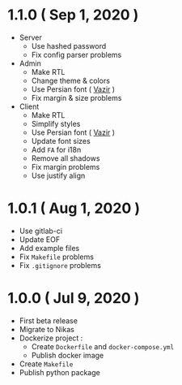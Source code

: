 # 1.1.0 ( Sep 1, 2020 )

- Server
    - Use hashed password
    - Fix config parser problems
- Admin
    - Make RTL
    - Change theme & colors
    - Use Persian font ( [Vazir](https://github.com/rastikerdar/vazir-font) )
    - Fix margin & size problems
- Client
    - Make RTL
    - Simplify styles
    - Use Persian font ( [Vazir](https://github.com/rastikerdar/vazir-font) )
    - Update font sizes
    - Add `FA` for i18n
    - Remove all shadows
    - Fix margin problems
    - Use justify align

# 1.0.1 ( Aug 1, 2020 )

- Use gitlab-ci
- Update EOF
- Add example files
- Fix `Makefile` problems
- Fix `.gitignore` problems

# 1.0.0 ( Jul 9, 2020 )

- First beta release
- Migrate to Nikas
- Dockerize project :  
    - Create `Dockerfile` and `docker-compose.yml`
    - Publish docker image
- Create `Makefile`
- Publish python package